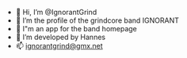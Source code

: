 - 👋 Hi, I’m @IgnorantGrind
- 👀 I’m the profile of the grindcore band IGNORANT
- 🌱 I"m an app for the band homepage
- 💞️ I’m developed by Hannes
- 📫 ignorantgrind@gmx.net

<!---
IgnorantGrind/IgnorantGrind is a ✨ special ✨ repository because its `README.md` (this file) appears on your GitHub profile.
You can click the Preview link to take a look at your changes.
--->
